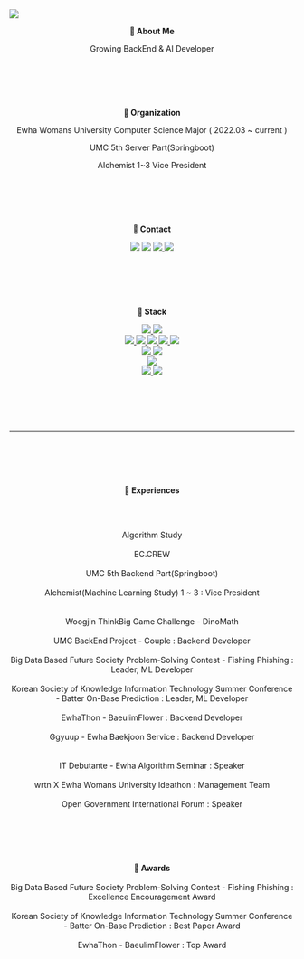<img src="https://capsule-render.vercel.app/api?type=waving&color=5CD1E5&height=200&section=header&text=&fontSize=30&&fontColor=FFFFFF&fontAlignY=35" />


<p align="center"> <strong> 🐳 About Me </strong> <br> </p>
<p align="center"> Growing BackEnd & AI Developer <br> </p>
<br>
<br>
<br>
<br>
<p align="center"> <strong> 🐋 Organization </strong> <br> </p>
<p align="center"> Ewha Womans University Computer Science Major ( 2022.03 ~ current ) <br> </p>
<p align="center"> UMC 5th Server Part(Springboot) <br> </p>
<p align="center"> AIchemist 1~3 Vice President <br> </p>
<br>
<br>
<br>
<br>
<p align="center"> <strong>🐬 Contact</strong> <br> </p>
<p align="center"> 
 <a href=""><img src="https://img.shields.io/badge/Gmail-EA4335?style=flat-square&logo=Gmail&logoColor=white"/></a>
 <a href=""><img src="https://img.shields.io/badge/Instagram-E4405F?style=flat-square&logo=Instagram&logoColor=white"/></a>
 <a href=""><img src="https://img.shields.io/badge/LinkedIn-0A66C2?style=flat-square&logo=LinkedIn&logoColor=white"/> </a>
 <a href="https://sosoeunii.tistory.com/"><img src="https://img.shields.io/badge/Tistory-000000?style=flat-square&logo=Tistory&logoColor=white"/> </a>
</p>
<br>
<br>
<br>
<br>
<p align="center"> <strong> 🐠 Stack </strong> <br> </p>
<p align="center">
 <a href="https://sosoeunii.tistory.com/"><img src="https://img.shields.io/badge/Java-000000?style=flat-square&logo=Java&logoColor=white"/> </a>
 <a href="https://sosoeunii.tistory.com/"><img src="https://img.shields.io/badge/Python-3776AB?style=flat-square&logo=Python&logoColor=white"/> </a> <br>
 <a href="https://sosoeunii.tistory.com/"><img src="https://img.shields.io/badge/Spring-6DB33F?style=flat-square&logo=Spring&logoColor=white"/> </a>
 <a href="https://sosoeunii.tistory.com/"><img src="https://img.shields.io/badge/springboot-6DB33F?style=flat-square&logo=Springboot&logoColor=white"/> </a>
 <a href="https://sosoeunii.tistory.com/"><img src="https://img.shields.io/badge/NumPy-013243?style=flat-square&logo=NumPy&logoColor=white"/> </a>
 <a href="https://sosoeunii.tistory.com/"><img src="https://img.shields.io/badge/Unity-000000?style=flat-square&logo=Unity&logoColor=white"/> </a>
 <a href="https://sosoeunii.tistory.com/"><img src="https://img.shields.io/badge/Tomcat-F8DC75?style=flat-square&logo=Tomcat&logoColor=white"/> </a><br>
 <a href="https://sosoeunii.tistory.com/"><img src="https://img.shields.io/badge/IntelliJ-000000?style=flat-square&logo=IntelliJ&logoColor=white"/> </a>
 <a href="https://sosoeunii.tistory.com/"><img src="https://img.shields.io/badge/Jupyter-F37626?style=flat-square&logo=Jupyter&logoColor=white"/> </a> <br>
 <a href="https://sosoeunii.tistory.com/"><img src="https://img.shields.io/badge/mysql-4479A1?style=flat-square&logo=MySQL&logoColor=white"/> </a> <br>
 <a href="https://sosoeunii.tistory.com/"><img src="https://img.shields.io/badge/GitHub-181717?style=flat-square&logo=GitHub&logoColor=white"/> </a>
 <a href="https://sosoeunii.tistory.com/"><img src="https://img.shields.io/badge/Notion-000000?style=flat-square&logo=Notion&logoColor=white"/> </a>
</p>
<br>
<br>
<br>
<br>

***

<br>
<br>
<br>
<br>
<p align="center"> <strong> 🌊 Experiences </strong> <br> </p>
<br>
<br>
<p align="center">
 Algorithm Study <br>
 <br>
 EC.CREW <br>
 <br>
 UMC 5th Backend Part(Springboot) <br>
 <br>
 AIchemist(Machine Learning Study) 1 ~ 3 : Vice President <br>
 <br>
 <br>
 Woogjin ThinkBig Game Challenge - DinoMath <br>
 <br>
 UMC BackEnd Project - Couple : Backend Developer <br>
 <br>
 Big Data Based Future Society Problem-Solving Contest - Fishing Phishing : Leader, ML Developer <br>
 <br>
 Korean Society of Knowledge Information Technology Summer Conference - Batter On-Base Prediction : Leader, ML Developer <br>
 <br>
 EwhaThon - BaeulimFlower : Backend Developer <br>
 <br>
 Ggyuup - Ewha Baekjoon Service : Backend Developer <br>
 <br>
 <br>
 IT Debutante - Ewha Algorithm Seminar : Speaker <br>
 <br>
 wrtn X Ewha Womans University Ideathon : Management Team <br>
 <br>
 Open Government International Forum : Speaker <br>
</p>
<br>
<br>
<br>
<br>
<p align="center"> <strong> 🦈 Awards </strong> <br>
 <br>
 Big Data Based Future Society Problem-Solving Contest - Fishing Phishing : Excellence Encouragement Award <br>
 <br>
 Korean Society of Knowledge Information Technology Summer Conference - Batter On-Base Prediction : Best Paper Award <br>
 <br>
 EwhaThon - BaeulimFlower : Top Award <br>
</p>
<br>
<br>
<br>
<br>
